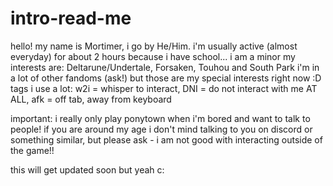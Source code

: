 # intro-read-me
hello! my name is Mortimer, i go by He/Him. i'm usually active (almost everyday) for about 2 hours because i have school... i am a minor
my interests are: Deltarune/Undertale, Forsaken, Touhou and South Park
i'm in a lot of other fandoms (ask!) but those are my special interests right now :D
tags i use a lot: w2i = whisper to interact, DNI = do not interact with me AT ALL, afk = off tab, away from keyboard

important: i really only play ponytown when i'm bored and want to talk to people! if you are around my age i don't mind talking to you on discord or something similar, but please ask - i am not good with interacting outside of the game!!

this will get updated soon but yeah c: 
